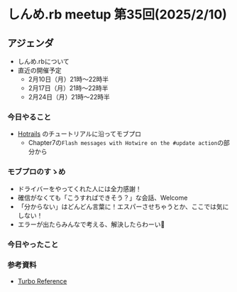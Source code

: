 # しんめ.rb meetup 第35回(2025/2/10)

## アジェンダ

- しんめ.rbについて
- 直近の開催予定
  - 2月10日（月）21時〜22時半
  - 2月17日（月）21時〜22時半
  - 2月24日（月）21時〜22時半

### 今日やること

- [Hotrails](https://www.hotrails.dev/) のチュートリアルに沿ってモブプロ
  - Chapter7の`Flash messages with Hotwire on the #update action`の部分から

### モブプロのすゝめ

- ドライバーをやってくれた人には全力感謝！
- 確信がなくても「こうすればできそう？」な会話、Welcome
- 「分からない」はどんどん言葉に！エスパーさせちゃうとか、ここでは気にしない！
- エラーが出たらみんなで考える、解決したらわーい🙌

### 今日やったこと

### 参考資料

- [Turbo Reference](https://turbo.hotwired.dev/reference/drive)

